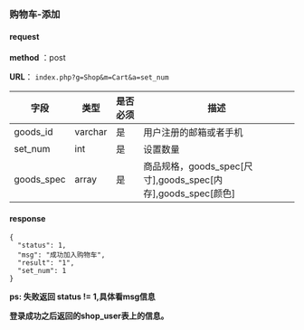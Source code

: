 ### 购物车-添加


#### request

 **method** ：post
 
 **URL**： `index.php?g=Shop&m=Cart&a=set_num`
 

 
字段 | 类型|是否必须|描述
---|---|---|---|
goods_id | varchar|是|用户注册的邮箱或者手机|
set_num | int|是|设置数量|
goods_spec | array|是|商品规格，goods_spec[尺寸],goods_spec[内存],goods_spec[颜色]|

#### response

```
{
  "status": 1,
  "msg": "成功加入购物车",
  "result": "1",
  "set_num": 1
}
```

**ps: 失败返回 status != 1,具体看msg信息**


**登录成功之后返回的shop_user表上的信息。**